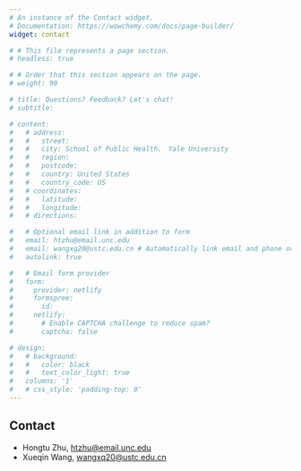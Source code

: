 ```yaml
---
# An instance of the Contact widget.
# Documentation: https://wowchemy.com/docs/page-builder/
widget: contact

# # This file represents a page section.
# headless: true

# # Order that this section appears on the page.
# weight: 90

# title: Questions? Feedback? Let's chat!
# subtitle:

# content:
#   # address:
#   #   street: 
#   #   city: School of Public Health， Yale University
#   #   region: 
#   #   postcode: 
#   #   country: United States
#   #   country_code: US
#   # coordinates:
#   #   latitude: 
#   #   longitude: 
#   # directions: 

#   # Optional email link in addition to form
#   email: htzhu@email.unc.edu
#   email: wangxq20@ustc.edu.cn # Automatically link email and phone or display as text?
#   autolink: true

#   # Email form provider
#   form:
#     provider: netlify
#     formspree:
#       id:
#     netlify:
#       # Enable CAPTCHA challenge to reduce spam?
#       captcha: false

# design:
#   # background:
#   #   color: black
#   #   text_color_light: true
#   columns: '1'
#   # css_style: 'padding-top: 0'
---
```


## Contact
- Hongtu Zhu, htzhu@email.unc.edu
- Xueqin Wang, wangxq20@ustc.edu.cn
